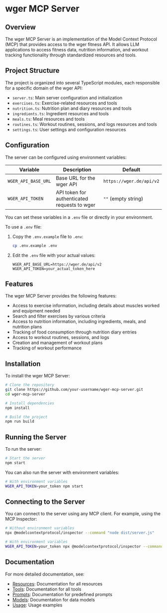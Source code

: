 # wger MCP Server

## Overview

The wger MCP Server is an implementation of the Model Context Protocol (MCP) that provides access to the wger fitness API. It allows LLM applications to access fitness data, nutrition information, and workout tracking functionality through standardized resources and tools.

## Project Structure

The project is organized into several TypeScript modules, each responsible for a specific domain of the wger API:

- `server.ts`: Main server configuration and initialization
- `exercises.ts`: Exercise-related resources and tools
- `nutrition.ts`: Nutrition plan and diary resources and tools
- `ingredients.ts`: Ingredient resources and tools
- `meals.ts`: Meal resources and tools
- `routines.ts`: Workout routines, sessions, and logs resources and tools
- `settings.ts`: User settings and configuration resources

## Configuration

The server can be configured using environment variables:

| Variable | Description | Default |
|----------|-------------|---------|
| `WGER_API_BASE_URL` | Base URL for the wger API | `https://wger.de/api/v2` |
| `WGER_API_TOKEN` | API token for authenticated requests to wger | `""` (empty string) |

You can set these variables in a `.env` file or directly in your environment.

To use a `.env` file:

1. Copy the `.env.example` file to `.env`:
   ```bash
   cp .env.example .env
   ```

2. Edit the `.env` file with your actual values:
   ```
   WGER_API_BASE_URL=https://wger.de/api/v2
   WGER_API_TOKEN=your_actual_token_here
   ```

## Features

The wger MCP Server provides the following features:

- Access to exercise information, including details about muscles worked and equipment needed
- Search and filter exercises by various criteria
- Access to nutrition information, including ingredients, meals, and nutrition plans
- Tracking of food consumption through nutrition diary entries
- Access to workout routines, sessions, and logs
- Creation and management of workout plans
- Tracking of workout performance

## Installation

To install the wger MCP Server:

```bash
# Clone the repository
git clone https://github.com/your-username/wger-mcp-server.git
cd wger-mcp-server

# Install dependencies
npm install

# Build the project
npm run build
```

## Running the Server

To run the server:

```bash
# Start the server
npm start
```

You can also run the server with environment variables:

```bash
# With environment variables
WGER_API_TOKEN=your_token npm start
```

## Connecting to the Server

You can connect to the server using any MCP client. For example, using the MCP Inspector:

```bash
# Without environment variables
npx @modelcontextprotocol/inspector --command "node dist/server.js"

# With environment variables
WGER_API_TOKEN=your_token npx @modelcontextprotocol/inspector --command "node dist/server.js"
```

## Documentation

For more detailed documentation, see:

- [Resources](@docs/resources.md): Documentation for all resources
- [Tools](@docs/tools.md): Documentation for all tools
- [Prompts](@docs/prompts.md): Documentation for predefined prompts
- [Models](@docs/models.md): Documentation for data models
- [Usage](@docs/usage.md): Usage examples
